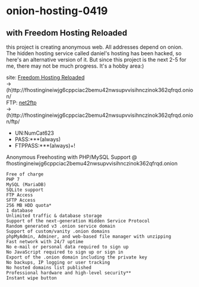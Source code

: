 # onion-hosting-0419

## with Freedom Hosting Reloaded
this project is creating anonymous web. All addresses depend on onion. The hidden hosting service called daniel's hosting has been hacked, so here's an alternative version of it. But since this project is the next 2-5 for me, there may not be much progress. It's a hobby area:)<br>

site: [Freedom Hosting Reloaded](http://fhostingineiwjg6cppciac2bemu42nwsupvvisihnczinok362qfrqd.onion/)<br>
->(h)ttp://fhostingineiwjg6cppciac2bemu42nwsupvvisihnczinok362qfrqd.onion/<br>
FTP: [net2ftp](http://fhostingineiwjg6cppciac2bemu42nwsupvvisihnczinok362qfrqd.onion/ftp/)<br>
->(h)ttp://fhostingineiwjg6cppciac2bemu42nwsupvvisihnczinok362qfrqd.onion/ftp/

- UN:NumCat623<br>
- PASS:***(always)
- FTPPASS:***(always)+!

Anonymous Freehosting with PHP/MySQL Support @ fhostingineiwjg6cppciac2bemu42nwsupvvisihnczinok362qfrqd.onion


    Free of charge
    PHP 7
    MySQL (MariaDB)
    SQLite support
    FTP Access
    SFTP Access
    256 MB HDD quota*
    1 database
    Unlimited traffic & database storage
    Support of the next-generation Hidden Service Protocol
    Random generated v3 .onion service domain
    Support of custom/vanity .onion domains
    phpMyAdmin, Adminer, and web-based file manager with unzipping
    Fast network with 24/7 uptime
    No e-mail or personal data required to sign up
    No JavaScript required to sign up or sign in
    Export of the .onion domain including the private key
    No backups, IP logging or user tracking
    No hosted domains list published
    Professional hardware and high-level security**
    Instant wipe button
